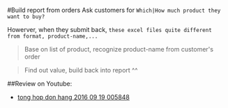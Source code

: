 #Build report from orders
Ask customers for `Which|How much product they want to buy?`

Howerver, when they submit back, `these excel files quite different from format, product-name,...`

>Base on list of product, recognize product-name from customer's order

>Find out value, build back into report ^^

##Review on Youtube:

+ [tong hop don hang 2016 09 19 005848 ](https://youtu.be/_cpOtDRGU3Q)



